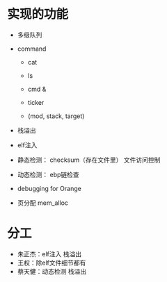 # 实现的功能

- 多级队列

- command
  - cat
  - ls

  - cmd &

  - ticker
  - (mod, stack, target)

- 栈溢出
- elf注入

- 静态检测： checksum（存在文件里） 文件访问控制
- 动态检测： ebp链检查

<!-- - attack target -->

- debugging for Orange

- 页分配 mem_alloc

# 分工
- 朱正杰：elf注入 栈溢出
- 王权：除elf文件细节都有
- 蔡天健：动态检测 栈溢出